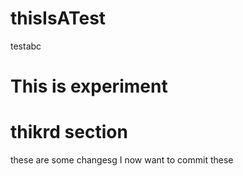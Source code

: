 # thisIsATest
testabc

# This is experiment


# thikrd section
these are some changesg
I now want to commit these 
